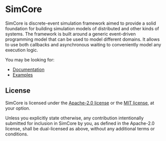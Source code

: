 # SimCore

SimCore is discrete-event simulation framework aimed to provide a solid foundation for building simulation models of
distributed and other kinds of systems. The framework is built around a generic event-driven programming model that can
be used to model different domains. It allows to use both callbacks and asynchronous waiting to conveniently model any
execution logic.

You may be looking for:

- [Documentation](https://docs.rs/simcore/latest/simcore/)
- [Examples](examples)

## License

SimCore is licensed under the [Apache-2.0 license](LICENSE-APACHE) or the [MIT license](LICENSE-MIT), at your option.

Unless you explicitly state otherwise, any contribution intentionally submitted for inclusion in SimCore by you, as
defined in the Apache-2.0 license, shall be dual-licensed as above, without any additional terms or conditions.
